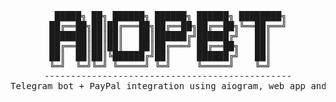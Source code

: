 <div align="center" dir="auto">
<pre>
 █████╗ ██╗ ██████╗ ██████╗ ██████╗ ████████╗
██╔══██╗██║██╔═══██╗██╔══██╗██╔══██╗╚══██╔══╝
███████║██║██║   ██║██████╔╝██████╔╝   ██║   
██╔══██║██║██║   ██║██╔═══╝ ██╔══██╗   ██║   
██║  ██║██║╚██████╔╝██║     ██████╔╝   ██║   
╚═╝  ╚═╝╚═╝ ╚═════╝ ╚═╝     ╚═════╝    ╚═╝   
-----------------------------------------------
Telegram bot + PayPal integration using aiogram, web app and paypalrestsdk    
</pre>
</div>
